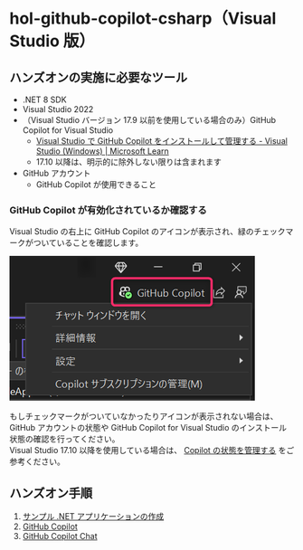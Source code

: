 # hol-github-copilot-csharp（Visual Studio 版）

## ハンズオンの実施に必要なツール

- .NET 8 SDK
- Visual Studio 2022
- （Visual Studio バージョン 17.9 以前を使用している場合のみ）GitHub Copilot for Visual Studio
    - [Visual Studio で GitHub Copilot をインストールして管理する - Visual Studio (Windows) | Microsoft Learn](https://learn.microsoft.com/ja-jp/visualstudio/ide/visual-studio-github-copilot-install-and-states?view=vs-2022)
    - 17.10 以降は、明示的に除外しない限りは含まれます
- GitHub アカウント
    - GitHub Copilot が使用できること

### GitHub Copilot が有効化されているか確認する

Visual Studio の右上に GitHub Copilot のアイコンが表示され、緑のチェックマークがついていることを確認します。

![copilot icon for vs](./images/0-01_copilot_icon_for_vs.png)

もしチェックマークがついていなかったりアイコンが表示されない場合は、 GitHub アカウントの状態や GitHub Copilot for Visual Studio のインストール状態の確認を行ってください。  
Visual Studio 17.10 以降を使用している場合は、 [Copilot の状態を管理する](https://learn.microsoft.com/ja-jp/visualstudio/ide/visual-studio-github-copilot-install-and-states?view=vs-2022#manage-your-copilot-state) をご参考ください。

## ハンズオン手順

1. [サンプル .NET アプリケーションの作成](./1-create-sample-app.md)
2. [GitHub Copilot](./2-github-copilot.md)
3. [GitHub Copilot Chat](./3-github-copilot-chat.md)
